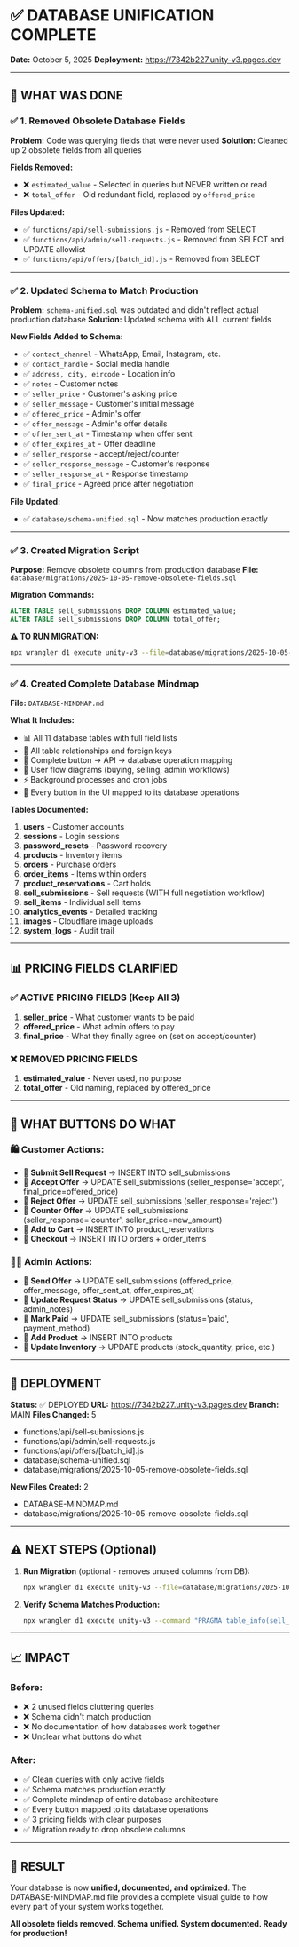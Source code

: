 # ✅ DATABASE UNIFICATION COMPLETE
**Date:** October 5, 2025
**Deployment:** https://7342b227.unity-v3.pages.dev

---

## 🎯 WHAT WAS DONE

### ✅ 1. Removed Obsolete Database Fields
**Problem:** Code was querying fields that were never used
**Solution:** Cleaned up 2 obsolete fields from all queries

**Fields Removed:**
- ❌ `estimated_value` - Selected in queries but NEVER written or read
- ❌ `total_offer` - Old redundant field, replaced by `offered_price`

**Files Updated:**
- ✅ `functions/api/sell-submissions.js` - Removed from SELECT
- ✅ `functions/api/admin/sell-requests.js` - Removed from SELECT and UPDATE allowlist
- ✅ `functions/api/offers/[batch_id].js` - Removed from SELECT

---

### ✅ 2. Updated Schema to Match Production
**Problem:** `schema-unified.sql` was outdated and didn't reflect actual production database
**Solution:** Updated schema with ALL current fields

**New Fields Added to Schema:**
- ✅ `contact_channel` - WhatsApp, Email, Instagram, etc.
- ✅ `contact_handle` - Social media handle
- ✅ `address, city, eircode` - Location info
- ✅ `notes` - Customer notes
- ✅ `seller_price` - Customer's asking price
- ✅ `seller_message` - Customer's initial message
- ✅ `offered_price` - Admin's offer
- ✅ `offer_message` - Admin's offer details
- ✅ `offer_sent_at` - Timestamp when offer sent
- ✅ `offer_expires_at` - Offer deadline
- ✅ `seller_response` - accept/reject/counter
- ✅ `seller_response_message` - Customer's response
- ✅ `seller_response_at` - Response timestamp
- ✅ `final_price` - Agreed price after negotiation

**File Updated:**
- ✅ `database/schema-unified.sql` - Now matches production exactly

---

### ✅ 3. Created Migration Script
**Purpose:** Remove obsolete columns from production database
**File:** `database/migrations/2025-10-05-remove-obsolete-fields.sql`

**Migration Commands:**
```sql
ALTER TABLE sell_submissions DROP COLUMN estimated_value;
ALTER TABLE sell_submissions DROP COLUMN total_offer;
```

**⚠️ TO RUN MIGRATION:**
```bash
npx wrangler d1 execute unity-v3 --file=database/migrations/2025-10-05-remove-obsolete-fields.sql
```

---

### ✅ 4. Created Complete Database Mindmap
**File:** `DATABASE-MINDMAP.md`

**What It Includes:**
- 📊 All 11 database tables with full field lists
- 🔗 All table relationships and foreign keys
- 🔘 Complete button → API → database operation mapping
- 📱 User flow diagrams (buying, selling, admin workflows)
- ⚡ Background processes and cron jobs
- 🎯 Every button in the UI mapped to its database operations

**Tables Documented:**
1. **users** - Customer accounts
2. **sessions** - Login sessions
3. **password_resets** - Password recovery
4. **products** - Inventory items
5. **orders** - Purchase orders
6. **order_items** - Items within orders
7. **product_reservations** - Cart holds
8. **sell_submissions** - Sell requests (WITH full negotiation workflow)
9. **sell_items** - Individual sell items
10. **analytics_events** - Detailed tracking
11. **images** - Cloudflare image uploads
12. **system_logs** - Audit trail

---

## 📊 PRICING FIELDS CLARIFIED

### ✅ **ACTIVE PRICING FIELDS** (Keep All 3)
1. **seller_price** - What customer wants to be paid
2. **offered_price** - What admin offers to pay
3. **final_price** - What they finally agree on (set on accept/counter)

### ❌ **REMOVED PRICING FIELDS**
1. **estimated_value** - Never used, no purpose
2. **total_offer** - Old naming, replaced by offered_price

---

## 🎯 WHAT BUTTONS DO WHAT

### 🛍️ Customer Actions:
- 🔘 **Submit Sell Request** → INSERT INTO sell_submissions
- 🔘 **Accept Offer** → UPDATE sell_submissions (seller_response='accept', final_price=offered_price)
- 🔘 **Reject Offer** → UPDATE sell_submissions (seller_response='reject')
- 🔘 **Counter Offer** → UPDATE sell_submissions (seller_response='counter', seller_price=new_amount)
- 🔘 **Add to Cart** → INSERT INTO product_reservations
- 🔘 **Checkout** → INSERT INTO orders + order_items

### 👨‍💼 Admin Actions:
- 🔘 **Send Offer** → UPDATE sell_submissions (offered_price, offer_message, offer_sent_at, offer_expires_at)
- 🔘 **Update Request Status** → UPDATE sell_submissions (status, admin_notes)
- 🔘 **Mark Paid** → UPDATE sell_submissions (status='paid', payment_method)
- 🔘 **Add Product** → INSERT INTO products
- 🔘 **Update Inventory** → UPDATE products (stock_quantity, price, etc.)

---

## 🚀 DEPLOYMENT

**Status:** ✅ DEPLOYED
**URL:** https://7342b227.unity-v3.pages.dev
**Branch:** MAIN
**Files Changed:** 5
- functions/api/sell-submissions.js
- functions/api/admin/sell-requests.js
- functions/api/offers/[batch_id].js
- database/schema-unified.sql
- database/migrations/2025-10-05-remove-obsolete-fields.sql

**New Files Created:** 2
- DATABASE-MINDMAP.md
- database/migrations/2025-10-05-remove-obsolete-fields.sql

---

## ⚠️ NEXT STEPS (Optional)

1. **Run Migration** (optional - removes unused columns from DB):
   ```bash
   npx wrangler d1 execute unity-v3 --file=database/migrations/2025-10-05-remove-obsolete-fields.sql
   ```

2. **Verify Schema Matches Production:**
   ```bash
   npx wrangler d1 execute unity-v3 --command "PRAGMA table_info(sell_submissions);"
   ```

---

## 📈 IMPACT

### Before:
- ❌ 2 unused fields cluttering queries
- ❌ Schema didn't match production
- ❌ No documentation of how databases work together
- ❌ Unclear what buttons do what

### After:
- ✅ Clean queries with only active fields
- ✅ Schema matches production exactly
- ✅ Complete mindmap of entire database architecture
- ✅ Every button mapped to its database operations
- ✅ 3 pricing fields with clear purposes
- ✅ Migration ready to drop obsolete columns

---

## 🎉 RESULT

Your database is now **unified, documented, and optimized**. The DATABASE-MINDMAP.md file provides a complete visual guide to how every part of your system works together.

**All obsolete fields removed. Schema unified. System documented. Ready for production!**
